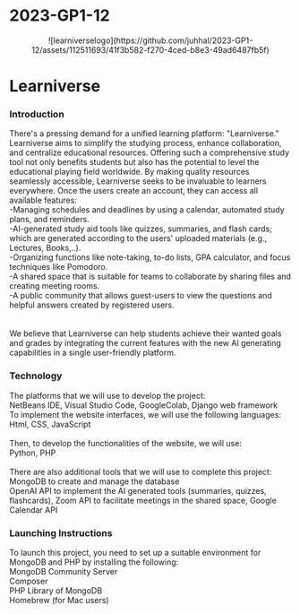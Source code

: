 # 2023-GP1-12
<p align='center'>
 ![learniverselogo](https://github.com/juhhal/2023-GP1-12/assets/112511693/41f3b582-f270-4ced-b8e3-49ad6487fb5f)
</p>
<h1>Learniverse</h1>
<h3>Introduction</h3>
There's a pressing demand for a unified learning platform: "Learniverse." Learniverse aims to simplify the studying process, enhance collaboration, and centralize educational resources. Offering such a comprehensive study tool not only benefits students but also has the potential to level the educational playing field worldwide. By making quality resources seamlessly accessible, Learniverse seeks to be invaluable to learners everywhere.
Once the users create an account, they can access all available features:<br>
-Managing schedules and deadlines by using a calendar, automated study plans, and reminders.<br>
-AI-generated study aid tools like quizzes, summaries, and flash cards; which are generated according to the users' uploaded materials (e.g., Lectures, Books,..).<br>
-Organizing functions like note-taking, to-do lists, GPA calculator, and focus techniques like Pomodoro.<br>
-A shared space that is suitable for teams to collaborate by sharing files and creating meeting rooms.<br>
-A public community that allows guest-users to view the questions and helpful answers created by registered users.<br>
<br><br>
We believe that Learniverse can help students achieve their wanted goals and grades by integrating the current features with the new AI generating capabilities in a single user-friendly platform.

<h3>Technology</h3>
The platforms that we will use to develop the project: <br>
NetBeans IDE, Visual Studio Code, GoogleColab, Django web framework <br>
To implement the website interfaces, we will use the following languages:<br>
Html, CSS, JavaScript <br>
<br>
Then, to develop the functionalities of the website, we will use:<br>
Python, PHP<br>
<br>
There are also additional tools that we will use to complete this project:<br>
MongoDB to create and manage the database<br>
OpenAI API to implement the AI generated tools (summaries, quizzes, flashcards), Zoom API to facilitate meetings in the shared space, Google Calendar API<br>

<h3>Launching Instructions</h3>
To launch this project, you need to set up a suitable environment for MongoDB and PHP by installing the following:<br>
MongoDB Community Server<br>
Composer<br>
PHP Library of MongoDB<br>
Homebrew (for Mac users)<br>
